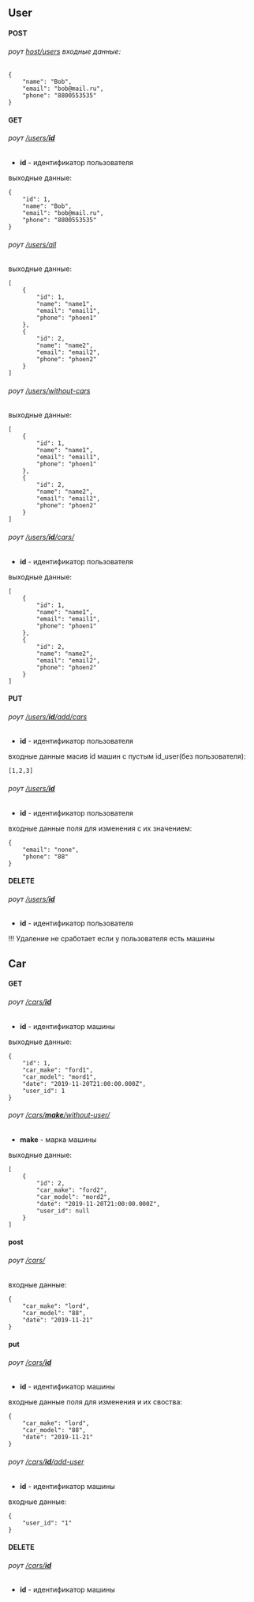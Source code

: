 ## User
#### POST
###### роут [host/users]() входные данные:

```
{
    "name": "Bob",
    "email": "bob@mail.ru",
    "phone": "8800553535"
}
```

#### GET
###### роут [/users/**id**]() 

- **id** - идентификатор пользователя

выходные данные:


```
{
    "id": 1,
    "name": "Bob",
    "email": "bob@mail.ru",
    "phone": "8800553535"
}
```
###### роут [/users/all]() 

выходные данные:

```
[
    {
        "id": 1,
        "name": "name1",
        "email": "email1",
        "phone": "phoen1"
    },
    {
        "id": 2,
        "name": "name2",
        "email": "email2",
        "phone": "phoen2"
    }
]
```
###### роут [/users/without-cars]() 

выходные данные:

```
[
    {
        "id": 1,
        "name": "name1",
        "email": "email1",
        "phone": "phoen1"
    },
    {
        "id": 2,
        "name": "name2",
        "email": "email2",
        "phone": "phoen2"
    }
]
```
###### роут [/users/**id**/cars/]() 

- **id** - идентификатор пользователя

выходные данные:

```
[
    {
        "id": 1,
        "name": "name1",
        "email": "email1",
        "phone": "phoen1"
    },
    {
        "id": 2,
        "name": "name2",
        "email": "email2",
        "phone": "phoen2"
    }
]
```
#### PUT
###### роут [/users/**id**/add/cars]() 

- **id** - идентификатор пользователя

входные данные масив id машин с пустым id_user(без пользователя):
```
[1,2,3]
```

###### роут [/users/**id**]() 

- **id** - идентификатор пользователя

входные данные поля для изменения с их значением:
```
{
	"email": "none",
	"phone": "88"
}
```
#### DELETE
###### роут [/users/**id**]() 

- **id** - идентификатор пользователя

!!! Удаление не сработает если у пользователя есть машины

## Car

#### GET
###### роут [/cars/**id**]() 

- **id** - идентификатор машины

выходные данные:
```
{
    "id": 1,
    "car_make": "ford1",
    "car_model": "mord1",
    "date": "2019-11-20T21:00:00.000Z",
    "user_id": 1
}
```
###### роут [/cars/**make**/without-user/]() 

- **make** - марка машины

выходные данные:
```
[
    {
        "id": 2,
        "car_make": "ford2",
        "car_model": "mord2",
        "date": "2019-11-20T21:00:00.000Z",
        "user_id": null
    }
]
```
#### post
###### роут [/cars/]() 

входные данные:
```
{
    "car_make": "lord",
    "car_model": "88",
    "date": "2019-11-21"
}
```
#### put
###### роут [/cars/**id**]() 

- **id** - идентификатор машины

входные данные поля для изменения и их своства:
```
{
    "car_make": "lord",
    "car_model": "88",
    "date": "2019-11-21"
}
```
###### роут [/cars/**id**/add-user]() 

- **id** - идентификатор машины

входные данные:
```
{
	"user_id": "1"
}
```
#### DELETE
###### роут [/cars/**id**]() 

- **id** - идентификатор машины

